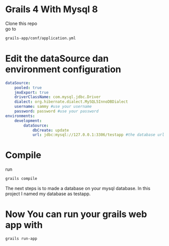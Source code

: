 # Grails 4 With Mysql 8
Clone this repo <br>
go to 
```bash
grails-app/conf/application.yml 
```
# Edit the dataSource dan environment configuration
```yml
dataSource:
    pooled: true
    jmxExport: true
    driverClassName: com.mysql.jdbc.Driver   
    dialect: org.hibernate.dialect.MySQL5InnoDBDialect
    username: sammy #use your username
    password: password #use your password
environments:
    development:
        dataSource:
            dbCreate: update
            url: jdbc:mysql://127.0.0.1:3306/testapp #the database url
 ```
 # Compile
 run
 ```bash
 grails compile
 ```
 The next steps is to made a database on your mysql database. In this project I named my database as testapp.
 
# Now You can run your grails web app with
```bash
grails run-app
```
